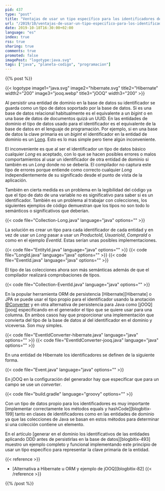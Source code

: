 ```yaml
---
pid: 437
type: "post"
title: "Ventajas de usar un tipo específico para los identificadores de las entidades en vez de un tipo básico"
url: "/2019/10/ventajas-de-usar-un-tipo-especifico-para-los-identificadores-de-las-entidades-en-vez-de-un-tipo-basico/"
date: 2019-10-18T16:30:00+02:00
language: "es"
index: true
rss: true
sharing: true
comments: true
promoted: false
imagePost: "logotype:java.svg"
tags: ["java", "planeta-codigo", "programacion"]
---
```


{{% post %}}

{{< logotype image1="java.svg" image2="hibernate.svg" title2="Hibernate" width2="200" image3="jooq.webp" title3="jOOQ" width3="200" >}}

Al persistir una entidad de dominio en la base de datos su identificador se guarda como un tipo de datos soportado por la base de datos. Si es una base de datos relacional habitualmente es el equivalente a un _bigint_ o en una base de datos de documentos quizá un UUID. En las entidades de dominio el tipo de datos usado para el identificador es el equivalente de la base de datos en el lenguaje de programación. Por ejemplo, si en una base de datos la clave primaria es un _bigint_ el identificador en la entidad de dominio es un [Long](javadoc11:java.base/java/lang/Long.html). Esto es lo mas simple pero tiene algún inconveniente.

El inconveniente es que al ser el identificador un tipo de datos básico cualquier _Long_ es aceptado, con lo que se hacen posibles errores o malos comportamientos al usar un identificador de otra entidad de dominio si también es un _Long_ donde no se debería. El compilador no captura este tipo de errores porque entiende como correcto cualquier _Long_ independientemente de su significado desde el punto de vista de la aplicación.

También en cierta medida es un problema en la legibilidad del código ya que el tipo de dato de una variable no es significativo para saber si es un identificador. También es un problema al trabajar con colecciones, los siguientes ejemplos de código demuestran que los tipos no son todo lo semánticos o significativos que deberían.

{{< code file="Collection-Long.java" language="java" options="" >}}

La solución es crear un tipo para cada identificador de cada entidad y en vez de usar un _Long_ pasar a usar un _ProductoId_, _UsuarioId_, _CompraId_ o como en el ejemplo _EventId_. Estas serían unas posibles implementaciones.

{{< code file="EntityId.java" language="java" options="" >}}
{{< code file="LongId.java" language="java" options="" >}}
{{< code file="EventId.java" language="java" options="" >}}

El tipo de las colecciones ahora son más semánticas además de que el compilador realizará comprobaciones de tipos.

{{< code file="Collection-EventId.java" language="java" options="" >}}

En la popular herramienta ORM de persistencia [Hibernate][Hibernate] o JPA se puede usar el tipo propio para el identificador usando la anotación [@Converter](https://javaee.github.io/javaee-spec/javadocs/javax/persistence/Converter.html) y en otra alternativa de persistencia para Java como [jOOQ][jooq] especificando en el generador el tipo que se quiere usar para una columna. En ambos casos hay que proporcionar una implementación que convierta del tipo de la base de datos al del identificador en el dominio y viceversa. Son muy simples.

{{< code file="EventIdConverter-hibernate.java" language="java" options="" >}}
{{< code file="EventIdConverter-jooq.java" language="java" options="" >}}

En una entidad de Hibernate los identificadores se definen de la siguiente forma.

{{< code file="Event.java" language="java" options="" >}}

En jOOQ en la configuración del generador hay que especificar que para un campo se use un _converter_.

{{< code file="build.gradle" language="groovy" options="" >}}

Con un tipo de datos propio para los identificadores es muy importante [implementar correctamente los métodos equals y hashCode][blogbitix-199] tanto en clases de identificadores como en las entidades de dominio ya que las colecciones de Java se basan en estos métodos para determinar si una colección contiene un elemento.

En el artículo [generar en el dominio los identificativos de las entidades aplicando DDD antes de persistirlas en la base de datos][blogbitix-493] muestro un ejemplo completo y funcional implementando este principio de usar un tipo específico para representar la clave primaria de la entidad.

{{< reference >}}
* [Alternativa a Hibernate u ORM y ejemplo de jOOQ][blogbitix-82]
{{< /reference >}}

{{% /post %}}
